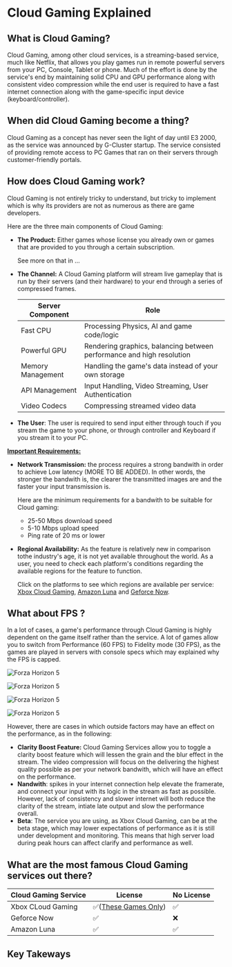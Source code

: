 # Cloud Gaming Explained

## What is Cloud Gaming?
Cloud Gaming, among other cloud services, is a streaming-based service, much like Netflix, that allows you play games run in remote powerful servers from your PC, Console, Tablet or phone. Much of the effort is done by the service's end by maintaining solid CPU and GPU performance along with consistent video compression while the end user is required to have a fast internet connection along with the game-specific input device (keyboard/controller).
## When did Cloud Gaming become a thing?
Cloud Gaming as a concept has never seen the light of day until E3 2000, as the service was announced by G-Cluster startup. The service consisted of providing remote access to PC Games that ran on their servers through customer-friendly portals.



## How does Cloud Gaming work?
Cloud Gaming is not entirely tricky to understand, but tricky to implement which is why its providers are not as numerous as there are game developers.

Here are the three main components of Cloud Gaming:

- **The Product:** Either games whose license you already own or games that are provided to you through a certain subscription.

  See more on that in ...




- **The Channel:** A Cloud Gaming platform will stream live gameplay that is run by their servers (and their hardware) to your end through a series of compressed frames.

  | **Server Component**     | **Role** |
  | ----------- | -----------|
  | Fast CPU     |   Processing Physics, AI and game code/logic   |
    Powerful GPU   | Rendering graphics, balancing between performance and high resolution        |
  | Memory Management | Handling the game's data instead of your own storage |
  | API Management | Input Handling, Video Streaming, User Authentication | 
  | Video Codecs| Compressing streamed video data |


- **The User**: The user is required to send input either through touch if you stream the game to your phone, or through controller and Keyboard if you stream it to your PC. 

<ins>**Important Requirements:**

- **Network Transmission:** the process requires a strong bandwith in order to achieve Low latency (MORE TO BE ADDED). In other words, the stronger the bandwith is, the clearer the transmitted images are and the faster your input transmission is.

   Here are the minimum requirements for a bandwith to be suitable for Cloud gaming:
     
     - 25-50 Mbps download speed
     - 5-10 Mbps upload speed
     - Ping rate of 20 ms or lower


- **Regional Availability:** As the feature is relatively new in comparison tothe industry's age, it is not yet available throughout the world. As a user, you need to check each platform's conditions regarding the available regions for the feature to function. 

   Click on the platforms to see which regions are available per service: [Xbox Cloud Gaming](https://www.xbox.com/en-US/regions), [Amazon Luna](https://www.amazon.com/gp/help/customer/display.html?nodeId=TXHVI0WFpYnGXsA0Gm) and [Geforce Now](https://nvidia.custhelp.com/app/answers/detail/a_id/5023/~/what-are-the-supported-locations-for-geforce-now%3F).


## What about FPS ?
In a lot of cases, a game's performance through Cloud Gaming is highly dependent on the game itself rather than the service. A lot of games allow you to switch from Performance (60 FPS) to Fidelity mode (30 FPS), as the games are played in servers with console specs which may explained why the FPS is capped.

![Forza Horizon 5](<Xbox 02_03_2025 16_24_03.png>)

![Forza Horizon 5](<Xbox 2025-03-02 23-21-45.gif>)

![Forza Horizon 5](<Xbox 02_03_2025 16_24_07.png>)

![Forza Horizon 5](<Xbox 2025-03-02 01-00-00-2.gif>)

However, there are cases in which outside factors may have an effect on the performance, as in the following:

- **Clarity Boost Feature:** Cloud Gaming Services allow you to toggle a clarity boost feature which will lessen the grain and the blur effect in the stream. The video compression will focus on the delivering the highest quality possible as per your network bandwith, which will have an effect on the performance.
- **Nandwith**: spikes in your internet connection help elevate the framerate, and connect your input with its logic in the stream as fast as possible. However, lack of consistency and slower internet will both reduce the clarity of the stream, intiate late output and slow the performance overall.
- **Beta**: The service you are using, as Xbox Cloud Gaming, can be at the beta stage, which may lower expectations of performance as it is still under development and monitoring. This means that high server load during peak hours can affect clarify and performance as well.

## What are the most famous Cloud Gaming services out there?

  | **Cloud Gaming Service**| **License**| **No License**|
  | ----------- | -----------| --------- |
  | Xbox CLoud Gaming     |   ✅([These Games Only](https://news.xbox.com/en-us/2024/11/20/stream-your-own-game-xbox-cloud-gaming-beta/))   | ✅ |
  | Geforce Now | ✅ | ❌ |
  | Amazon Luna | ✅ | ✅ |

## Key Takeways